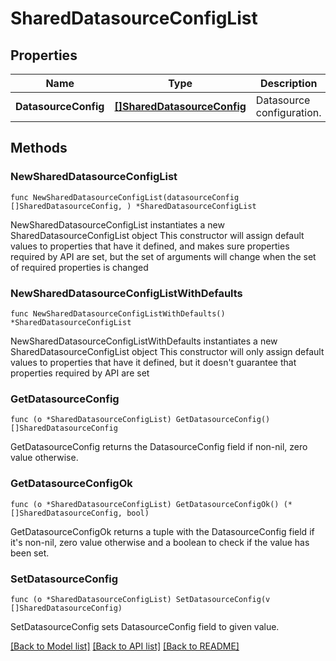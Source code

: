 # SharedDatasourceConfigList

## Properties

Name | Type | Description | Notes
------------ | ------------- | ------------- | -------------
**DatasourceConfig** | [**[]SharedDatasourceConfig**](SharedDatasourceConfig.md) | Datasource configuration. | 

## Methods

### NewSharedDatasourceConfigList

`func NewSharedDatasourceConfigList(datasourceConfig []SharedDatasourceConfig, ) *SharedDatasourceConfigList`

NewSharedDatasourceConfigList instantiates a new SharedDatasourceConfigList object
This constructor will assign default values to properties that have it defined,
and makes sure properties required by API are set, but the set of arguments
will change when the set of required properties is changed

### NewSharedDatasourceConfigListWithDefaults

`func NewSharedDatasourceConfigListWithDefaults() *SharedDatasourceConfigList`

NewSharedDatasourceConfigListWithDefaults instantiates a new SharedDatasourceConfigList object
This constructor will only assign default values to properties that have it defined,
but it doesn't guarantee that properties required by API are set

### GetDatasourceConfig

`func (o *SharedDatasourceConfigList) GetDatasourceConfig() []SharedDatasourceConfig`

GetDatasourceConfig returns the DatasourceConfig field if non-nil, zero value otherwise.

### GetDatasourceConfigOk

`func (o *SharedDatasourceConfigList) GetDatasourceConfigOk() (*[]SharedDatasourceConfig, bool)`

GetDatasourceConfigOk returns a tuple with the DatasourceConfig field if it's non-nil, zero value otherwise
and a boolean to check if the value has been set.

### SetDatasourceConfig

`func (o *SharedDatasourceConfigList) SetDatasourceConfig(v []SharedDatasourceConfig)`

SetDatasourceConfig sets DatasourceConfig field to given value.



[[Back to Model list]](../README.md#documentation-for-models) [[Back to API list]](../README.md#documentation-for-api-endpoints) [[Back to README]](../README.md)


